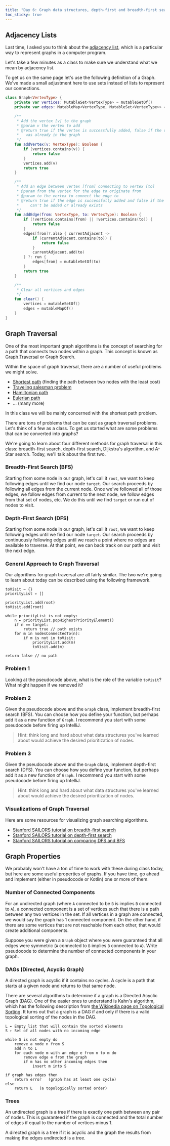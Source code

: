 ```yaml
---
title: "Day 6: Graph data structures, depth-first and breadth-first search"
toc_sticky: true
---
```


## Adjacency Lists 

Last time, I asked you to think about the [adjacency list](https://en.wikipedia.org/wiki/Adjacency_list), which is a particular way to represent graphs in a computer program.

Let's take a few minutes as a class to make sure we understand what we mean by adjacency list.

To get us on the same page let's use the following definition of a Graph.  We've made a small adjustment here to use sets instead of lists to represent our connections.

```kotlin
class Graph<VertexType> {
    private var vertices: MutableSet<VertexType> = mutableSetOf()
    private var edges: MutableMap<VertexType, MutableSet<VertexType>> = mutableMapOf()

    /**
     * Add the vertex [v] to the graph
     * @param v the vertex to add
     * @return true if the vertex is successfully added, false if the vertex
     *   was already in the graph
     */
    fun addVertex(v: VertexType): Boolean {
        if (vertices.contains(v)) {
            return false
        }
        vertices.add(v)
        return true
    }

    /**
     * Add an edge between vertex [from] connecting to vertex [to]
     * @param from the vertex for the edge to originate from
     * @param to the vertex to connect the edge to
     * @return true if the edge is successfully added and false if the edge
     *     can't be added or already exists
     */
    fun addEdge(from: VertexType, to: VertexType): Boolean {
        if (!vertices.contains(from) || !vertices.contains(to)) {
            return false
        }
        edges[from]?.also { currentAdjacent ->
            if (currentAdjacent.contains(to)) {
                return false
            }
            currentAdjacent.add(to)
        } ?: run {
            edges[from] = mutableSetOf(to)
        }
        return true
    }

    /**
     * Clear all vertices and edges
     */
    fun clear() {
        vertices = mutableSetOf()
        edges = mutableMapOf()
    }
}
```

## Graph Traversal

One of the most important graph algorithms is the concept of searching for a path that connects two nodes within a graph.  This concept is known as [Graph Traversal](https://en.wikipedia.org/wiki/Graph_traversal) or Graph Search.

Within the space of graph traversal, there are a number of useful problems we might solve.
* [Shortest path](https://en.wikipedia.org/wiki/Shortest_path_problem) (finding the path between two nodes with the least cost)
* [Traveling salesman problem](https://en.wikipedia.org/wiki/Travelling_salesman_problem)
* [Hamiltonian path](https://en.wikipedia.org/wiki/Hamiltonian_path)
* [Eulerian path](https://en.wikipedia.org/wiki/Eulerian_path)
* ... (many more)

In this class we will be mainly concerned with the shortest path problem.

There are tons of problems that can be cast as graph traversal problems.  Let's think of a few as a class.  To get us started what are some problems that can be converted into graphs?

We're going to learn about four different methods for graph traversal in this class: breadth-first search, depth-first search, Dijkstra's algorithm, and A-Star search. Today, we'll talk about the first two.

### Breadth-First Search (BFS)

Starting from some node in our graph, let's call it ``root``, we want to keep following edges until we find our node ``target``.  Our search proceeds by following all edges from the current node.  Once we've followed all of those edges, we follow edges from current to the next node, we follow edges from that set of nodes, etc. We do this until we find ``target`` or run out of nodes to visit.

### Depth-First Search (DFS)

Starting from some node in our graph, let's call it ``root``, we want to keep following edges until we find our node ``target``.  Our search proceeds by continuously following edges until we reach a point where no edges are available to traverse.  At that point, we can back track on our path and visit the next edge.

### General Approach to Graph Traversal

Our algorithms for graph traversal are all fairly similar.  The two we're going to learn about today can be described using the following framework.

```
toVisit ← {}
priorityList ← []

priorityList.add(root)
toVisit.add(root)

while priorityList is not empty:
    n ← priorityList.popHighestPriorityElement()
    if n == target:
        return true // path exists
    for m in nodesConnectedTo(n):
        if m is not in toVisit:
            priorityList.add(m)
            toVisit.add(m)

return false // no path
```

### Problem 1

Looking at the pseudocode above, what is the role of the variable ``toVisit``?  What might happen if we removed it?

### Problem 2

Given the pseudocode above and the ``Graph`` class, implement breadth-first search (BFS).  You can choose how you define your function, but perhaps add it as a new function of ``Graph``.  I recommend you start with some pseudocode before firing up IntelliJ.

> Hint: think long and hard about what data structures you've learned about would achieve the desired prioritization of nodes.

### Problem 3

Given the pseudocode above and the ``Graph`` class, implement depth-first search (DFS).  You can choose how you define your function, but perhaps add it as a new function of ``Graph``.  I recommend you start with some pseudocode before firing up IntelliJ.

> Hint: think long and hard about what data structures you've learned about would achieve the desired prioritization of nodes.

### Visualizations of Graph Traversal

Here are some resources for visualizing graph searching algorithms.
* [Stanford SAILORS tutorial on breadth-first search](https://cs.stanford.edu/people/abisee/tutorial/bfs.html)
* [Stanford SAILORS tutorial on depth-first search](https://cs.stanford.edu/people/abisee/tutorial/dfs.html)
* [Stanford SAILORS tutorial on comparing DFS and BFS](https://cs.stanford.edu/people/abisee/tutorial/bfsdfs.html)

## Graph Properties

We probably won't have a ton of time to work with these during class today, but here are some useful properties of graphs.  If you have time, go ahead and implement (either in pseudocode or Kotlin) one or more of them.

### Number of Connected Components

For an undirected graph (where ``A`` connected to be ``B`` is implies ``B`` connected to ``A``), a connected component is a set of vertices such that there is a path between any two vertices in the set.  If all vertices in a graph are connected, we would say the graph has 1 connected component.  On the other hand, if there are some vertices that are not reachable from each other, that would create additional components.

Suppose you were given a ``Graph`` object where you were guaranteed that all edges were symmetric (``A`` connected to ``B`` implies ``B`` connected to ``A``).  Write pseudocode to determine the number of connected components in your graph.

### DAGs (Directed, Acyclic Graph)

A directed graph is acyclic if it contains no cycles.  A cycle is a path that starts at a given node and returns to that same node.

There are several algorithms to determine if a graph is a Directed Acyclic Graph (DAG).  One of the easier ones to understand is Kahn's algorithm, which has the following description from [the Wikipedia page on Topological Sorting](https://en.wikipedia.org/wiki/Topological_sorting). It turns out that a graph is a DAG if and only if there is a valid topological sorting of the nodes in the DAG.

```
L ← Empty list that will contain the sorted elements
S ← Set of all nodes with no incoming edge

while S is not empty do
    remove a node n from S
    add n to L
    for each node m with an edge e from n to m do
        remove edge e from the graph
        if m has no other incoming edges then
            insert m into S

if graph has edges then
    return error   (graph has at least one cycle)
else 
    return L   (a topologically sorted order)
```

### Trees

An undirected graph is a tree if there is exactly one path between any pair of nodes.  This is guaranteed if the graph is connected and the total number of edges if equal to the number of vertices minus 1.

A directed graph is a tree if it is acyclic and the graph the results from making the edges undirected is a tree.